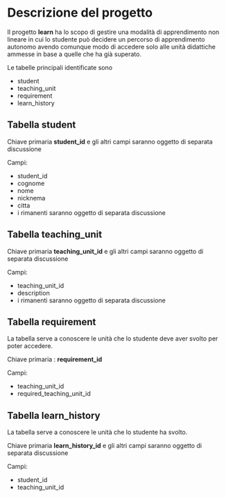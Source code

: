 # Descrizione del progetto

Il progetto **learn** ha lo scopo di gestire una modalità di apprendimento
non lineare in cui lo studente può decidere un percorso di apprendimento
autonomo avendo comunque modo di accedere solo alle unità didattiche ammesse
in base a quelle che ha già superato.


Le tabelle principali identificate sono

- student
- teaching_unit
- requirement
- learn_history

## Tabella student

Chiave primaria **student_id** e gli altri campi saranno oggetto di separata discussione

Campi:

- student_id
- cognome
- nome
- nicknema
- citta
- i rimanenti saranno oggetto di separata discussione

## Tabella teaching_unit

Chiave primaria **teaching_unit_id** e gli altri campi saranno oggetto di separata discussione

Campi:

- teaching_unit_id
- description
- i rimanenti saranno oggetto di separata discussione

## Tabella requirement 

La tabella serve a conoscere le unità che lo studente deve aver svolto per poter accedere.

Chiave primaria : **requirement_id** 

Campi:

- teaching_unit_id
- required_teaching_unit_id

## Tabella learn_history

La tabella serve a conoscere le unità che lo studente ha svolto.

Chiave primaria **learn_history_id** 
e gli altri campi saranno oggetto di separata discussione

Campi:

- student_id
- teaching_unit_id
